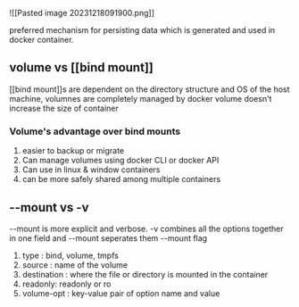 
![[Pasted image 20231218091900.png]]

preferred mechanism for persisting data which is generated and used in docker container.

## volume vs [[bind mount]]
[[bind mount]]s are dependent on the directory structure and OS of the host machine, volumnes are completely managed by docker
volume doesn't increase the size of container
### Volume's advantage over bind mounts
1. easier to backup or migrate
2. Can manage volumes using docker CLI or docker API
3. Can use in linux & window containers 
4. can be more safely shared among multiple containers

## --mount vs -v
--mount is more explicit and verbose.
-v combines all the options together in one field and --mount seperates them
--mount flag
1. type : bind, volume, tmpfs
2. source : name of the volume
3. destination : where the file or directory is mounted in the container
4. readonly: readonly or ro
5. volume-opt : key-value pair of option name and value
